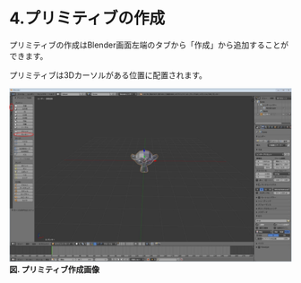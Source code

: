 # 4.プリミティブの作成

プリミティブの作成はBlender画面左端のタブから「作成」から追加することができます。

プリミティブは3Dカーソルがある位置に配置されます。

![](/Graphics/Blender/2017y06m28d_153730632.jpg)**図. プリミティブ作成画像**

